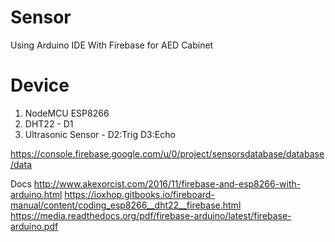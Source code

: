 # Sensor
Using Arduino IDE With Firebase for AED Cabinet

# Device
1. NodeMCU ESP8266
2. DHT22 - D1
3. Ultrasonic Sensor - D2:Trig D3:Echo

https://console.firebase.google.com/u/0/project/sensorsdatabase/database/data

Docs
http://www.akexorcist.com/2016/11/firebase-and-esp8266-with-arduino.html
https://ioxhop.gitbooks.io/fireboard-manual/content/coding_esp8266__dht22__firebase.html
https://media.readthedocs.org/pdf/firebase-arduino/latest/firebase-arduino.pdf


